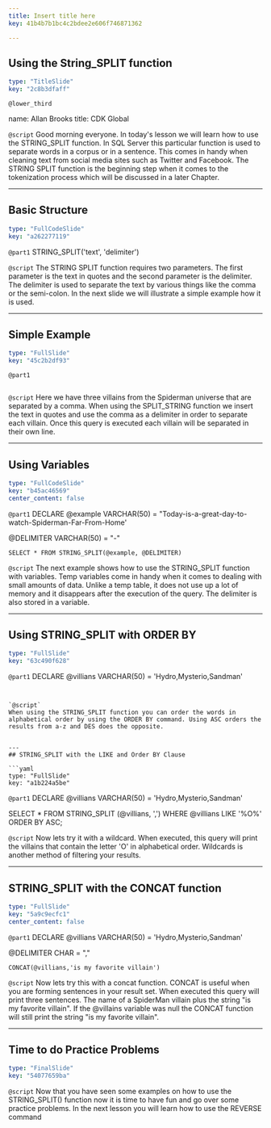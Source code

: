 ```yaml
---
title: Insert title here
key: 41b4b7b1bc4c2bdee2e606f746871362

---
```

## Using the String_SPLIT function

```yaml
type: "TitleSlide"
key: "2c8b3dfaff"
```

`@lower_third`

name: Allan Brooks
title: CDK Global


`@script`
Good morning everyone. In today's lesson we will learn how to use the STRING_SPLIT function. In SQL Server this particular function is used to separate words in a corpus or in a sentence. This  comes in handy when cleaning text from social media sites such as Twitter and Facebook. The STRING SPLIT function is the beginning step when it comes to the tokenization process which will be discussed in a later Chapter.


---
## Basic Structure

```yaml
type: "FullCodeSlide"
key: "a262277119"
```

`@part1`
STRING_SPLIT('text', 'delimiter')


`@script`
The STRING SPLIT function requires two parameters. The first parameter is the text in quotes and the second parameter is the delimiter. The delimiter is used to separate the text by various things like the comma or the semi-colon.
In the next slide we will illustrate a simple example how it is used.


---
## Simple Example

```yaml
type: "FullSlide"
key: "45c2b2df93"
```

`@part1`
```STRING_SPLIT('Hydro,Mysterio,Sandman', ',')
```


`@script`
Here we have three villains from the Spiderman universe that are separated by a comma. When using the SPLIT_STRING function we insert the text in quotes and use the comma as a delimiter in order to separate each villain. Once this query is executed each villain will be separated in their own line.


---
## Using Variables

```yaml
type: "FullCodeSlide"
key: "b45ac46569"
center_content: false
```

`@part1`
DECLARE @example VARCHAR(50) = "Today-is-a-great-day-to-watch-Spiderman-Far-From-Home' 

@DELIMITER VARCHAR(50) = "-"

```SELECT * FROM STRING_SPLIT(@example, @DELIMITER)```


`@script`
The next example shows how to use the STRING_SPLIT function with variables. Temp variables come in handy when it comes to  dealing with small amounts of data. Unlike a temp table, it does not use up a lot of memory and it disappears after the execution of the query. The delimiter is also stored in a variable.


---
## Using STRING_SPLIT with ORDER BY

```yaml
type: "FullSlide"
key: "63c490f628"
```

`@part1`
DECLARE @villians VARCHAR(50) = 'Hydro,Mysterio,Sandman'

```STRING_SPLIT('Hydro,Mysterio,Sandman', ',') ORDER BY ASC


`@script`
When using the STRING_SPLIT function you can order the words in alphabetical order by using the ORDER BY command. Using ASC orders the results from a-z and DES does the opposite.


---
## STRING_SPLIT with the LIKE and Order BY Clause

```yaml
type: "FullSlide"
key: "a1b224a5be"
```

`@part1`
DECLARE @villians VARCHAR(50) = 'Hydro,Mysterio,Sandman'


SELECT * 
FROM STRING_SPLIT (@villians, ',')
WHERE @villians LIKE '%O%'
ORDER BY ASC;


`@script`
Now lets try it with a wildcard. When executed, this query will print the villains that contain the letter 'O' in alphabetical order. Wildcards is another method of filtering your results.


---
## STRING_SPLIT with the CONCAT function

```yaml
type: "FullSlide"
key: "5a9c9ecfc1"
center_content: false
```

`@part1`
DECLARE @villians VARCHAR(50) = 'Hydro,Mysterio,Sandman'

@DELIMITER CHAR = ","

```CONCAT(@villians,'is my favorite villain')```


`@script`
Now lets try this with a concat function. CONCAT is useful when you are forming sentences in your result set. When executed this query will print three sentences. The name of a SpiderMan villain plus the string "is my favorite villain". If the @villains variable was null the CONCAT function will still print the string "is my favorite villain".


---
## Time to do Practice Problems

```yaml
type: "FinalSlide"
key: "54077659ba"
```

`@script`
Now that you have seen some examples on how to use the STRING_SPLIT() function now it is time to have fun and go over some practice problems. In the next lesson you will learn how to use the REVERSE command

